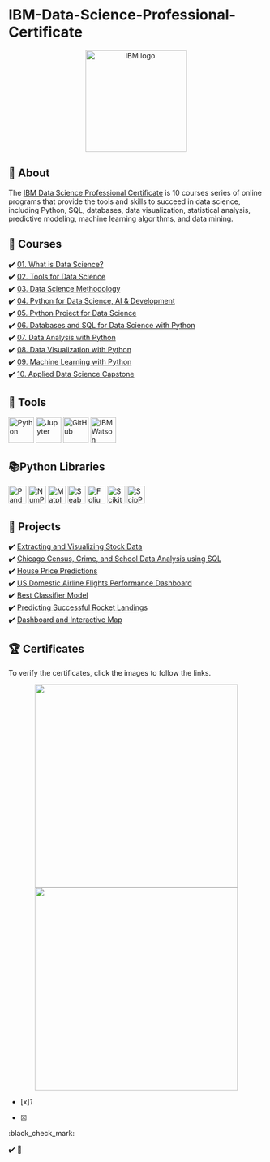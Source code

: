 # IBM-Data-Science-Professional-Certificate

<p align="center">
 <img src="https://github.com/wangkuanhua/Image/blob/main/IBM-Data-Science-Professional-Certificate/Logo/IBM.png" title="IBM logo" alt = "IBM logo"  height="200">
</p>



## 📓 About 
The <a href="https://www.coursera.org/professional-certificates/ibm-data-science">IBM Data Science Professional Certificate</a> is 10 courses series of online programs that provide the tools and skills to succeed in data science, including Python, SQL, databases, data visualization, statistical analysis, predictive modeling, machine learning algorithms, and data mining. 


## 📖 Courses 
✔️ [01. What is Data Science?](01.%20What%20is%20Data%20Science/)  <br> 
✔️ [02. Tools for Data Science](02.%20Tools%20for%20Data%20Science/) <br> 
✔️ [03. Data Science Methodology](03.%20Data%20Science%20Methodology)  <br> 
✔️ [04. Python for Data Science, AI & Development](04.%20Python%20for%20Data%20Science%2C%20AI%20%26%20Development/)  <br> 
✔️ [05. Python Project for Data Science](05.%20Python%20Project%20for%20Data%20Science/)  <br> 
✔️ [06. Databases and SQL for Data Science with Python](06.%20Databases%20and%20SQL%20for%20Data%20Science%20with%20Python/)  <br> 
✔️ [07. Data Analysis with Python](07.%20Data%20Analysis%20with%20Python/)  <br> 
✔️ [08. Data Visualization with Python](08.%20Data%20Visualization%20with%20Python/)  <br> 
✔️ [09. Machine Learning with Python](09.%20Machine%20Learning%20with%20Python/)  <br> 
✔️ [10. Applied Data Science Capstone](10.%20Applied%20Data%20Science%20Capstone/)  <br> 

## 🧰 Tools 
  <p align="left">
  <img src="https://github.com/wangkuanhua/Image/blob/main/IBM-Data-Science-Professional-Certificate/Logo/Python.png" title="Python" height="50">
  <img src="https://github.com/wangkuanhua/Image/blob/main/IBM-Data-Science-Professional-Certificate/Logo/jupyter.png" title="Jupyter" height="50">
  <img src="https://github.com/wangkuanhua/Image/blob/main/IBM-Data-Science-Professional-Certificate/Logo/github.png" title="GitHub" height="50">
  <img src="https://github.com/wangkuanhua/Image/blob/main/IBM-Data-Science-Professional-Certificate/Logo/watson.png" title="IBM Watson Studio" height="50">
</p>


## 📚Python Libraries
<p align="left">
  <img  src="https://github.com/wangkuanhua/Image/blob/main/IBM-Data-Science-Professional-Certificate/Logo/Pandas.png" title="Pandas" height="35">
  <img  src="https://github.com/wangkuanhua/Image/blob/main/IBM-Data-Science-Professional-Certificate/Logo/NumPy.png" title="NumPy" height="35">
  <img  src="https://github.com/wangkuanhua/Image/blob/main/IBM-Data-Science-Professional-Certificate/Logo/Matplotlib.png" title="Matplotlib" height="35">
  <img  src="https://github.com/wangkuanhua/Image/blob/main/IBM-Data-Science-Professional-Certificate/Logo/seaborn.svg" title="Seaborn" height="35">
  <img  src="https://github.com/wangkuanhua/Image/blob/main/IBM-Data-Science-Professional-Certificate/Logo/Folium.png" title="Folium" height="35">
  <img  src="https://github.com/wangkuanhua/Image/blob/main/IBM-Data-Science-Professional-Certificate/Logo/scikit-learn.png" title="Scikit-learn" height="35">
  <img  src="https://github.com/wangkuanhua/Image/blob/main/IBM-Data-Science-Professional-Certificate/Logo/scipy.png" title="ScipPy" height="35"> <br>
</p>




## 📂 Projects
✔️ [Extracting and Visualizing Stock Data](https://github.com/DanielBarnes18/IBM-Data-Science-Professional-Certificate/blob/main/05.%20Python%20Project%20for%20Data%20Science/Final%20Assignment.ipynb)  <br> 
✔️ [Chicago Census, Crime, and School Data Analysis using SQL](https://github.com/DanielBarnes18/IBM-Data-Science-Professional-Certificate/blob/main/06.%20Databases%20and%20SQL%20for%20Data%20Science%20with%20Python/05.%20Course%20Assignment/)  <br> 
✔️ [House Price Predictions](https://github.com/DanielBarnes18/IBM-Data-Science-Professional-Certificate/blob/main/07.%20Data%20Analysis%20with%20Python/Final%20Assignment%20-%20House%20Price%20Predictions.ipynb)  <br> 
✔️ [US Domestic Airline Flights Performance Dashboard](https://github.com/DanielBarnes18/IBM-Data-Science-Professional-Certificate/tree/main/08.%20Data%20Visualization%20with%20Python/Final%20Assignment)  <br> 
✔️ [Best Classifier Model](https://github.com/DanielBarnes18/IBM-Data-Science-Professional-Certificate/blob/main/09.%20Machine%20Learning%20with%20Python/Final%20Project/Machine%20Learning%20with%20Python%20-%20The%20Best%20Classifier.ipynb) <br> 
✔️ [Predicting Successful Rocket Landings](https://github.com/DanielBarnes18/IBM-Data-Science-Professional-Certificate/tree/main/10.%20Applied%20Data%20Science%20Capstone)  <br> 
✔️ [Dashboard and Interactive Map](https://github.com/DanielBarnes18/IBM-Data-Science-Professional-Certificate/tree/main/10.%20Applied%20Data%20Science%20Capstone/04.%20Interactive%20Visual%20Analytics)  <br> 


## 🏆 Certificates 
To verify the certificates, click the images to follow the links.

<p align="middle">
  <a href="https://coursera.org/share/50979ab49c9c006f9bf43312ea3c24b8"><img src="https://user-images.githubusercontent.com/84391594/161432598-5ebd00a7-7994-4a61-88af-c34fd7bebdc0.png" height="400"></a>
  <a href="https://www.credly.com/badges/84b5d883-02e1-41d4-ba10-643ba6747b1e/public_url"><img src="https://user-images.githubusercontent.com/84391594/161432660-f158f03d-c164-43d4-92c6-b728868200e9.png" height="400"></a>






- [x]_1_
- [x]

  :black_check_mark:

✔️
📝
